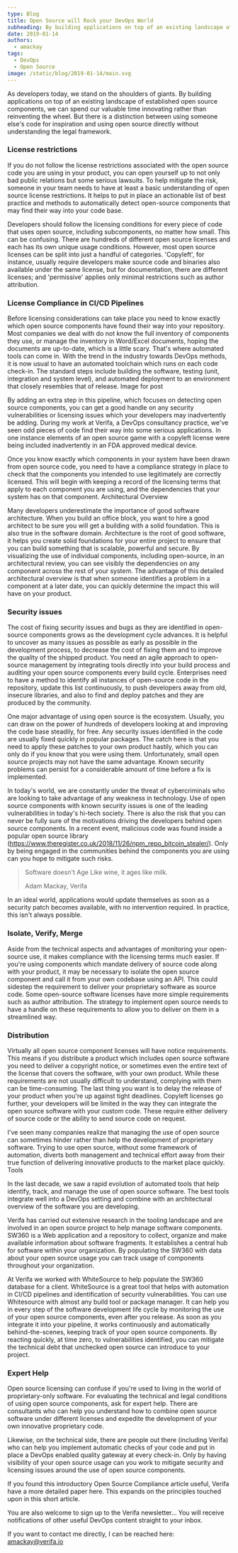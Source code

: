 ```yaml
---
type: Blog
title: Open Source will Rock your DevOps World
subheading: By building applications on top of an existing landscape of established open source components, we can spend our valuable time innovating rather than reinventing the wheel
date: 2019-01-14
authors:
  - amackay
tags:
  - DevOps
  - Open Source
image: /static/blog/2019-01-14/main.svg
---
```


As developers today, we stand on the shoulders of giants. By building applications on top of an existing landscape of established open source components, we can spend our valuable time innovating rather than reinventing the wheel. But there is a distinction between using someone else's code for inspiration and using open source directly without understanding the legal framework.

### License restrictions

If you do not follow the license restrictions associated with the open source code you are using in your product, you can open yourself up to not only bad public relations but some serious lawsuits. To help mitigate the risk, someone in your team needs to have at least a basic understanding of open source license restrictions. It helps to put in place an actionable list of best practice and methods to automatically detect open-source components that may find their way into your code base.

Developers should follow the licensing conditions for every piece of code that uses open source, including subcomponents, no matter how small. This can be confusing. There are hundreds of different open source licenses and each has its own unique usage conditions. However, most open source licenses can be split into just a handful of categories. 'Copyleft', for instance, usually require developers make source code and binaries also available under the same license, but for documentation, there are different licenses; and 'permissive' applies only minimal restrictions such as author attribution.

### License Compliance in CI/CD Pipelines

Before licensing considerations can take place you need to know exactly which open source components have found their way into your repository. Most companies we deal with do not know the full inventory of components they use, or manage the inventory in Word/Excel documents, hoping the documents are up-to-date, which is a little scary. That's where automated tools can come in. With the trend in the industry towards DevOps methods, it is now usual to have an automated toolchain which runs on each code check-in. The standard steps include building the software, testing (unit, integration and system level), and automated deployment to an environment that closely resembles that of release.
Image for post

By adding an extra step in this pipeline, which focuses on detecting open source components, you can get a good handle on any security vulnerabilities or licensing issues which your developers may inadvertently be adding. During my work at Verifa, a DevOps consultancy practice, we've seen odd pieces of code find their way into some serious applications. In one instance elements of an open source game with a copyleft license were being included inadvertently in an FDA approved medical device.

Once you know exactly which components in your system have been drawn from open source code, you need to have a compliance strategy in place to check that the components you intended to use legitimately are correctly licensed.
This will begin with keeping a record of the licensing terms that apply to each component you are using, and the dependencies that your system has on that component.
Architectural Overview

Many developers underestimate the importance of good software architecture. When you build an office block, you want to hire a good architect to be sure you will get a building with a solid foundation. This is also true in the software domain. Architecture is the root of good software, it helps you create solid foundations for your entire project to ensure that you can build something that is scalable, powerful and secure.
By visualizing the use of individual components, including open-source, in an architectural review, you can see visibly the dependencies on any component across the rest of your system.
The advantage of this detailed architectural overview is that when someone identifies a problem in a component at a later date, you can quickly determine the impact this will have on your product.

### Security issues

The cost of fixing security issues and bugs as they are identified in open-source components grows as the development cycle advances. It is helpful to uncover as many issues as possible as early as possible in the development process, to decrease the cost of fixing them and to improve the quality of the shipped product. You need an agile approach to open-source management by integrating tools directly into your build process and auditing your open source components every build cycle. Enterprises need to have a method to identify all instances of open-source code in the repository, update this list continuously, to push developers away from old, insecure libraries, and also to find and deploy patches and they are produced by the community.

One major advantage of using open source is the ecosystem. Usually, you can draw on the power of hundreds of developers looking at and improving the code base steadily, for free. Any security issues identified in the code are usually fixed quickly in popular packages. The catch here is that you need to apply these patches to your own product hastily, which you can only do if you know that you were using them. Unfortunately, small open source projects may not have the same advantage. Known security problems can persist for a considerable amount of time before a fix is implemented.

In today's world, we are constantly under the threat of cybercriminals who are looking to take advantage of any weakness in technology. Use of open source components with known security issues is one of the leading vulnerabilities in today's hi-tech society. There is also the risk that you can never be fully sure of the motivations driving the developers behind open source components. In a recent event, malicious code was found inside a popular open source library (<https://www.theregister.co.uk/2018/11/26/npm_repo_bitcoin_stealer/>). Only by being engaged in the communities behind the components you are using can you hope to mitigate such risks.

> Software doesn't Age Like wine, it ages like milk.
>
> <footer>Adam Mackay, Verifa</footer>

In an ideal world, applications would update themselves as soon as a security patch becomes available, with no intervention required. In practice, this isn't always possible.

### Isolate, Verify, Merge

Aside from the technical aspects and advantages of monitoring your open-source use, it makes compliance with the licensing terms much easier. If you're using components which mandate delivery of source code along with your product, it may be necessary to isolate the open source component and call it from your own codebase using an API. This could sidestep the requirement to deliver your proprietary software as source code.
Some open-source software licenses have more simple requirements such as author attribution. The strategy to implement open source needs to have a handle on these requirements to allow you to deliver on them in a streamlined way.

### Distribution

Virtually all open source component licenses will have notice requirements. This means if you distribute a product which includes open source software you need to deliver a copyright notice, or sometimes even the entire text of the license that covers the software, with your own product. While these requirements are not usually difficult to understand, complying with them can be time-consuming. The last thing you want is to delay the release of your product when you're up against tight deadlines. Copyleft licenses go further, your developers will be limited in the way they can integrate the open source software with your custom code. These require either delivery of source code or the ability to send source code on request.

I've seen many companies realize that managing the use of open source can sometimes hinder rather than help the development of proprietary software. Trying to use open source, without some framework of automation, diverts both management and technical effort away from their true function of delivering innovative products to the market place quickly.
Tools

In the last decade, we saw a rapid evolution of automated tools that help identify, track, and manage the use of open source software. The best tools integrate well into a DevOps setting and combine with an architectural overview of the software you are developing.

Verifa has carried out extensive research in the tooling landscape and are involved in an open source project to help manage software components. SW360 is a Web application and a repository to collect, organize and make available information about software fragments. It establishes a central hub for software within your organization. By populating the SW360 with data about your open source usage you can track usage of components throughout your organization.

At Verifa we worked with WhiteSource to help populate the SW360 database for a client. WhiteSource is a great tool that helps with automation in CI/CD pipelines and identification of security vulnerabilities. You can use Whitesource with almost any build tool or package manager. It can help you in every step of the software development life cycle by monitoring the use of your open source components, even after you release. As soon as you integrate it into your pipeline, it works continuously and automatically behind-the-scenes, keeping track of your open source components.
By reacting quickly, at time zero, to vulnerabilities identified, you can mitigate the technical debt that unchecked open source can introduce to your project.

### Expert Help

Open source licensing can confuse if you're used to living in the world of proprietary-only software. For evaluating the technical and legal conditions of using open source components, ask for expert help. There are consultants who can help you understand how to combine open source software under different licenses and expedite the development of your own innovative proprietary code.

Likewise, on the technical side, there are people out there (including Verifa) who can help you implement automatic checks of your code and put in place a DevOps enabled quality gateway at every check-in.
Only by having visibility of your open source usage can you work to mitigate security and licensing issues around the use of open source components.

If you found this introductory Open Source Compliance article useful, Verifa have a more detailed paper here. This expands on the principles touched upon in this short article.

You are also welcome to sign up to the Verifa newsletter... You will receive notifications of other useful DevOps content straight to your inbox.

If you want to contact me directly, I can be reached here: <amackay@verifa.io>
